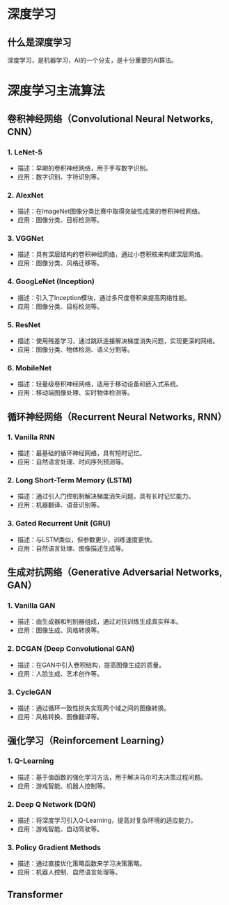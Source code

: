 # 深度学习

## 什么是深度学习
深度学习，是机器学习，AI的一个分支，是十分重要的AI算法。

<DocsAD/>

# 深度学习主流算法

## 卷积神经网络（Convolutional Neural Networks, CNN）

### 1. LeNet-5
   - 描述：早期的卷积神经网络，用于手写数字识别。
   - 应用：数字识别、字符识别等。

### 2. AlexNet
   - 描述：在ImageNet图像分类比赛中取得突破性成果的卷积神经网络。
   - 应用：图像分类、目标检测等。

### 3. VGGNet
   - 描述：具有深层结构的卷积神经网络，通过小卷积核来构建深层网络。
   - 应用：图像分类、风格迁移等。

### 4. GoogLeNet (Inception)
   - 描述：引入了Inception模块，通过多尺度卷积来提高网络性能。
   - 应用：图像分类、目标检测等。

### 5. ResNet
   - 描述：使用残差学习，通过跳跃连接解决梯度消失问题，实现更深的网络。
   - 应用：图像分类、物体检测、语义分割等。

### 6. MobileNet
   - 描述：轻量级卷积神经网络，适用于移动设备和嵌入式系统。
   - 应用：移动端图像处理、实时物体检测等。

## 循环神经网络（Recurrent Neural Networks, RNN）

### 1. Vanilla RNN
   - 描述：最基础的循环神经网络，具有短时记忆。
   - 应用：自然语言处理、时间序列预测等。

### 2. Long Short-Term Memory (LSTM)
   - 描述：通过引入门控机制解决梯度消失问题，具有长时记忆能力。
   - 应用：机器翻译、语音识别等。

### 3. Gated Recurrent Unit (GRU)
   - 描述：与LSTM类似，但参数更少，训练速度更快。
   - 应用：自然语言处理、图像描述生成等。

## 生成对抗网络（Generative Adversarial Networks, GAN）

### 1. Vanilla GAN
   - 描述：由生成器和判别器组成，通过对抗训练生成真实样本。
   - 应用：图像生成、风格转换等。

### 2. DCGAN (Deep Convolutional GAN)
   - 描述：在GAN中引入卷积结构，提高图像生成的质量。
   - 应用：人脸生成、艺术创作等。

### 3. CycleGAN
   - 描述：通过循环一致性损失实现两个域之间的图像转换。
   - 应用：风格转换、图像翻译等。

## 强化学习（Reinforcement Learning）

### 1. Q-Learning
   - 描述：基于值函数的强化学习方法，用于解决马尔可夫决策过程问题。
   - 应用：游戏智能、机器人控制等。

### 2. Deep Q Network (DQN)
   - 描述：将深度学习引入Q-Learning，提高对复杂环境的适应能力。
   - 应用：游戏智能、自动驾驶等。

### 3. Policy Gradient Methods
   - 描述：通过直接优化策略函数来学习决策策略。
   - 应用：机器人控制、自然语言处理等。

## Transformer